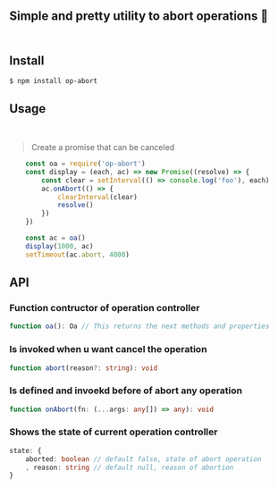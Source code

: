 <br>

<h2> Simple and pretty utility to abort operations 🚏
<br>
<br>

## Install

```
$ npm install op-abort
```

## Usage
<br>

> Create a promise that can be canceled

```js
    const oa = require('op-abort')
    const display = (each, ac) => new Promise((resolve) => {
        const clear = setInterval(() => console.log('foo'), each)
        ac.onAbort(() => {
            clearInterval(clear)
            resolve()
        })
    })

    const ac = oa()
    display(1000, ac)
    setTimeout(ac.abort, 4000)
```

## API

### Function contructor of operation controller
```ts
function oa(): Oa // This returns the next methods and properties
```

### Is invoked when u want cancel the operation
```ts
function abort(reason?: string): void
```

### Is defined and invoekd before of abort any operation
```ts
function onAbort(fn: (...args: any[]) => any): void
```

### Shows the state of current operation controller 
```ts
state: {
    aborted: boolean // default false, state of abort operation
    , reason: string // default null, reason of abortion
}
```

